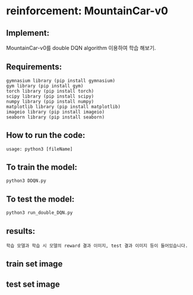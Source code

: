 # reinforcement: MountainCar-v0

## Implement:

MountainCar-v0를 double DQN algorithm 이용하여 학습 해보기.

## Requirements:

```
gymnasium library (pip install gymnasium)
gym library (pip install gym)
torch library (pip install torch)
scipy library (pip install scipy)
numpy library (pip install numpy)
matplotlib library (pip install matplotlib)
imageio library (pip install imageio)
seaborn library (pip install seaborn)

```

## How to run the code:

```
usage: python3 [fileName]
```

## To train the model:

```
python3 DDQN.py
```

## To test the model:

```
python3 run_double_DQN.py
```

## results:

```
학습 모델과 학습 시 모델의 reward 결과 이미지, test 결과 이미지 등이 들어있습니다.
```

## train set image

## test set image
